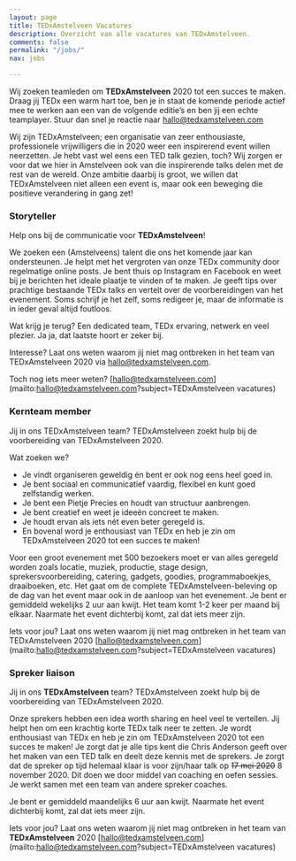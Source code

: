 ```yaml
---
layout: page
title: TEDxAmstelveen Vacatures
description: Overzicht van alle vacatures van TEDxAmstelveen.
comments: false
permalink: "/jobs/"
nav: jobs

---
```

Wij zoeken teamleden om **TEDxAmstelveen** 2020 tot een succes te maken. Draag jij TEDx een warm hart toe, ben je in staat de komende periode actief mee te werken aan een van de volgende editie’s en ben jij een echte teamplayer. Stuur dan snel je reactie naar hallo@tedxamstelveen.com

Wij zijn TEDxAmstelveen; een organisatie van zeer enthousiaste, professionele vrijwilligers die in 2020 weer een inspirerend event willen neerzetten. Je hebt vast wel eens een TED talk gezien, toch? Wij zorgen er voor dat we hier in Amstelveen ook van die inspirerende talks delen met de rest van de wereld. Onze ambitie daarbij is groot, we willen dat TEDxAmstelveen niet alleen een event is, maar ook een beweging die positieve verandering in gang zet!

### Storyteller
Help ons bij de communicatie voor **TEDxAmstelveen**!

We zoeken een (Amstelveens) talent die ons het komende jaar kan ondersteunen. Je helpt met het vergroten van onze TEDx community door regelmatige online posts. Je bent thuis op Instagram en Facebook en weet bij je berichten het ideale plaatje te vinden of te maken. Je geeft tips over prachtige bestaande TEDx talks en vertelt over de voorbereidingen van het evenement. Soms schrijf je het zelf, soms redigeer je, maar de informatie is in ieder geval altijd foutloos.

Wat krijg je terug? Een dedicated team, TEDx ervaring, netwerk en veel plezier. Ja ja, dat laatste hoort er zeker bij.

Interesse? Laat ons weten waarom jij niet mag ontbreken in het team van TEDxAmstelveen 2020  via hallo@tedxamstelveen.com.

Toch nog iets meer weten? [hallo@tedxamstelveen.com](mailto:hallo@tedxamstelveen.com?subject=TEDxAmstelveen vacatures)

### Kernteam member
Jij in ons TEDxAmstelveen team? TEDxAmstelveen zoekt hulp bij de voorbereiding van TEDxAmstelveen 2020.

Wat zoeken we?

* Je vindt organiseren geweldig én bent er ook nog eens heel goed in.
* Je bent sociaal en communicatief vaardig, flexibel en kunt goed zelfstandig werken.
* Je bent een Pietje Precies en houdt van structuur aanbrengen.
* Je bent creatief en weet je ideeën concreet te maken.
* Je houdt ervan als iets nét even beter geregeld is.
* En bovenal word je enthousiast van TEDx en heb je zin om TEDxAmstelveen 2020 tot een succes te maken!

Voor een groot evenement met 500 bezoekers moet er van alles geregeld worden zoals locatie, muziek, productie, stage design, sprekersvoorbereiding, catering, gadgets, goodies, programmaboekjes, draaiboeken, etc. Het gaat om de complete TEDxAmstelveen-beleving op de dag van het event maar ook in de aanloop van het evenement. Je bent er gemiddeld wekelijks 2 uur aan kwijt. Het team komt 1-2 keer per maand bij elkaar. Naarmate het event dichterbij komt, zal dat iets meer zijn.

Iets voor jou? Laat ons weten waarom jij niet mag ontbreken in het team van TEDxAmstelveen 2020 [hallo@tedxamstelveen.com](mailto:hallo@tedxamstelveen.com?subject=TEDxAmstelveen vacatures)

### Spreker liaison
Jij in ons **TEDxAmstelveen** team? TEDxAmstelveen zoekt hulp bij de voorbereiding van TEDxAmstelveen 2020.

Onze sprekers hebben een idea worth sharing en heel veel te vertellen. Jij helpt hen om een krachtig korte TEDx talk neer te zetten. Je wordt enthousiast van TEDx en heb je zin om TEDxAmstelveen 2020 tot een succes te maken! Je zorgt dat je alle tips kent die Chris Anderson geeft over het maken van een TED talk en deelt deze kennis met de sprekers. Je zorgt dat de spreker op tijd helemaal klaar is voor zijn/haar talk op <del>17 mei 2020</del> 8 november 2020.  Dit doen we door middel van coaching en oefen sessies. Je werkt samen met een team van andere spreker coaches.

Je bent er gemiddeld maandelijks 6 uur aan kwijt.  Naarmate het event dichterbij komt, zal dat iets meer zijn.

Iets voor jou? Laat ons weten waarom jij niet mag ontbreken in het team van **TEDxAmstelveen** 2020 [hallo@tedxamstelveen.com](mailto:hallo@tedxamstelveen.com?subject=TEDxAmstelveen vacatures)